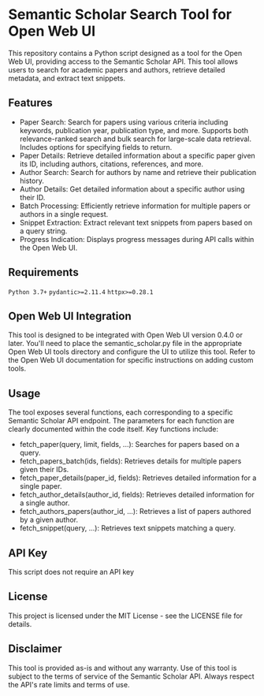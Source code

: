 # Semantic Scholar Search Tool for Open Web UI
This repository contains a Python script designed as a tool for the Open Web UI, providing access to the Semantic Scholar API. This tool allows users to search for academic papers and authors, retrieve detailed metadata, and extract text snippets.

## Features
- Paper Search: Search for papers using various criteria including keywords, publication year, publication type, and more. Supports both relevance-ranked search and bulk search for large-scale data retrieval. Includes options for specifying fields to return.
- Paper Details: Retrieve detailed information about a specific paper given its ID, including authors, citations, references, and more.
- Author Search: Search for authors by name and retrieve their publication history.
- Author Details: Get detailed information about a specific author using their ID.
- Batch Processing: Efficiently retrieve information for multiple papers or authors in a single request.
- Snippet Extraction: Extract relevant text snippets from papers based on a query string.
- Progress Indication: Displays progress messages during API calls within the Open Web UI.

## Requirements
`Python 3.7+`
`pydantic>=2.11.4`
`httpx>=0.28.1`

## Open Web UI Integration
This tool is designed to be integrated with Open Web UI version 0.4.0 or later. You'll need to place the semantic_scholar.py file in the appropriate Open Web UI tools directory and configure the UI to utilize this tool. Refer to the Open Web UI documentation for specific instructions on adding custom tools.

## Usage
The tool exposes several functions, each corresponding to a specific Semantic Scholar API endpoint. The parameters for each function are clearly documented within the code itself. Key functions include:

- fetch_paper(query, limit, fields, ...): Searches for papers based on a query.
- fetch_papers_batch(ids, fields): Retrieves details for multiple papers given their IDs.
- fetch_paper_details(paper_id, fields): Retrieves detailed information for a single paper.
- fetch_author_details(author_id, fields): Retrieves detailed information for a single author.
- fetch_authors_papers(author_id, ...): Retrieves a list of papers authored by a given author.
- fetch_snippet(query, ...): Retrieves text snippets matching a query.

## API Key
This script does not require an API key

## License
This project is licensed under the MIT License - see the LICENSE file for details.

## Disclaimer
This tool is provided as-is and without any warranty. Use of this tool is subject to the terms of service of the Semantic Scholar API. Always respect the API's rate limits and terms of use.
